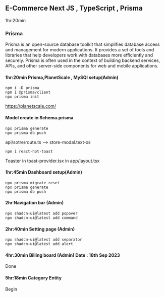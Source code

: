 ## E-Commerce Next JS , TypeScript , Prisma

1hr:20min

### Prisma

Prisma is an open-source database toolkit that simplifies database access and management for modern applications. It provides a set of tools and libraries that help developers work with databases more efficiently and securely. Prisma is often used in the context of building backend services, APIs, and other server-side components for web and mobile applications.

#### 1hr:20min Prisma,PlanetScale , MySQl setup(Admin)

```
npm i -D prisma
npm i @prisma/client
npx prisma init
```

https://planetscale.com/

#### Model create in Schema.prisma

```
npx prisma generate
npx prisma db push
```

api/sotre/route.ts --> store-modal.text-xs

```
npm i react-hot-toast
```

Toaster in toast-provider.tsx in app/layout.tsx

#### 1hr:45min Dashboard setup(Admin)

```
npx prisma migrate reset
npx prisma generate
npx prisma db push
```

#### 2hr Navigation bar (Admin)

```
npx shadcn-ui@latest add popover
npx shadcn-ui@latest add command
```

#### 2hr:40min Setting page (Admin)

```
npx shadcn-ui@latest add separator
npx shadcn-ui@latest add alert
```

#### 4hr:30min Billing board (Admin) Date : 18th Sep 2023

Done

#### 5hr:18min Category Entity

Begin
